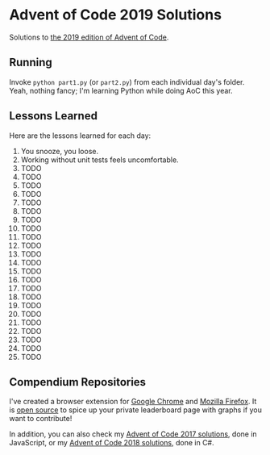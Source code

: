 # Advent of Code 2019 Solutions

Solutions to [the 2019 edition of Advent of Code](https://adventofcode.com/2019).

## Running

Invoke `python part1.py` (or `part2.py`) from each individual day's folder.
Yeah, nothing fancy; I'm learning Python while doing AoC this year.

## Lessons Learned

Here are the lessons learned for each day:

1. You snooze, you loose.
2. Working without unit tests feels uncomfortable.
3. TODO
4. TODO
5. TODO
6. TODO
7. TODO
8. TODO
9. TODO
10. TODO
11. TODO
12. TODO
13. TODO
14. TODO
15. TODO
16. TODO
17. TODO
18. TODO
19. TODO
20. TODO
21. TODO
22. TODO
23. TODO
24. TODO
25. TODO

## Compendium Repositories

I've created a browser extension for [Google Chrome](https://chrome.google.com/webstore/detail/ipbomkmbokofodhhjpipflmdplipblbe) and [Mozilla Firefox](https://addons.mozilla.org/en-US/firefox/addon/advent-of-code-charts/).
It is [open source](https://github.com/jeroenheijmans/advent-of-code-charts) to spice up your private leaderboard page with graphs if you want to contribute!

In addition, you can also check my [Advent of Code 2017 solutions](https://github.com/jeroenheijmans/advent-of-code-2017), done in JavaScript, or my [Advent of Code 2018 solutions](https://github.com/jeroenheijmans/advent-of-code-2018), done in C#.

